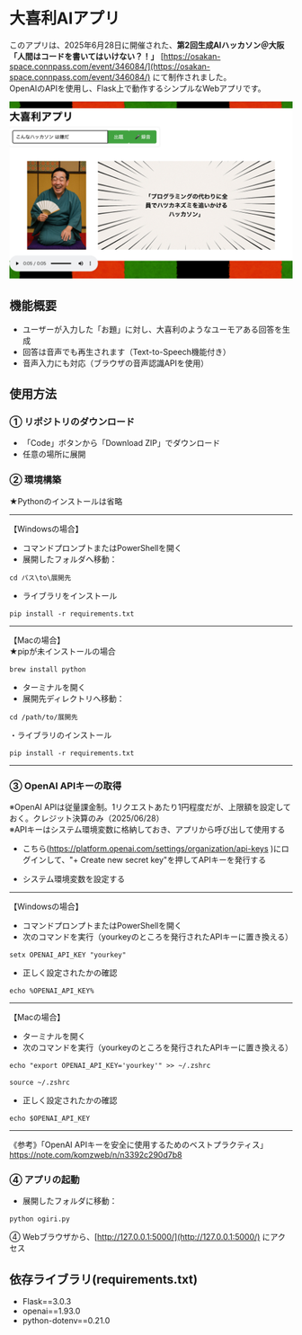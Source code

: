 
# 大喜利AIアプリ

このアプリは、2025年6月28日に開催された、**第2回生成AIハッカソン＠大阪「人間はコードを書いてはいけない？！」**
[https://osakan-space.connpass.com/event/346084/](https://osakan-space.connpass.com/event/346084/)
 にて制作されました。  
OpenAIのAPIを使用し、Flask上で動作するシンプルなWebアプリです。

![アプリ画面](ogiri_app.jpg)


## 機能概要

- ユーザーが入力した「お題」に対し、大喜利のようなユーモアある回答を生成
- 回答は音声でも再生されます（Text-to-Speech機能付き）
- 音声入力にも対応（ブラウザの音声認識APIを使用）



## 使用方法

### ① リポジトリのダウンロード
- 「Code」ボタンから「Download ZIP」でダウンロード
- 任意の場所に展開

### ② 環境構築
★Pythonのインストールは省略  

---
【Windowsの場合】
- コマンドプロンプトまたはPowerShellを開く
- 展開したフォルダへ移動：
```
cd パス\to\展開先
```
- ライブラリをインストール
```
pip install -r requirements.txt
```

---
【Macの場合】  
★pipが未インストールの場合
```
brew install python
```


- ターミナルを開く
- 展開先ディレクトリへ移動：
```
cd /path/to/展開先
```

・ライブラリのインストール

```
pip install -r requirements.txt
```

---

### ③ OpenAI APIキーの取得
※OpenAI APIは従量課金制。1リクエストあたり1円程度だが、上限額を設定しておく。クレジット決算のみ（2025/06/28）  
※APIキーはシステム環境変数に格納しておき、アプリから呼び出して使用する  

- こちら(https://platform.openai.com/settings/organization/api-keys )にログインして、"+ Create new secret key"を押してAPIキーを発行する

- システム環境変数を設定する

---
【Windowsの場合】
- コマンドプロンプトまたはPowerShellを開く
- 次のコマンドを実行（yourkeyのところを発行されたAPIキーに置き換える）
```
setx OPENAI_API_KEY "yourkey"
```

- 正しく設定されたかの確認
```
echo %OPENAI_API_KEY%
```

---
【Macの場合】  
- ターミナルを開く
- 次のコマンドを実行（yourkeyのところを発行されたAPIキーに置き換える）
```
echo "export OPENAI_API_KEY='yourkey'" >> ~/.zshrc
```

```
source ~/.zshrc
```

- 正しく設定されたかの確認
```
echo $OPENAI_API_KEY
```
 ---
《参考》「OpenAI APIキーを安全に使用するためのベストプラクティス」https://note.com/komzweb/n/n3392c290d7b8


### ④ アプリの起動
- 展開したフォルダに移動：

```
python ogiri.py
```

④ Webブラウザから、[http://127.0.0.1:5000/](http://127.0.0.1:5000/) にアクセス


## 依存ライブラリ(requirements.txt)
- Flask==3.0.3
- openai==1.93.0
- python-dotenv==0.21.0
